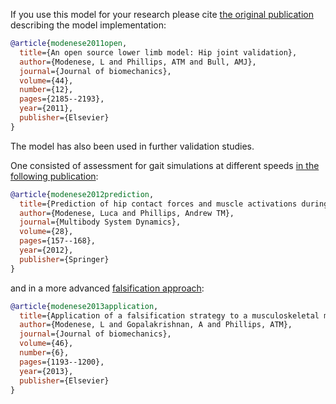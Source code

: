If you use this model for your research please cite [the original publication](https://doi.org/10.1016/j.jbiomech.2011.06.019) describing the model implementation:

```bibtex
@article{modenese2011open,
  title={An open source lower limb model: Hip joint validation},
  author={Modenese, L and Phillips, ATM and Bull, AMJ},
  journal={Journal of biomechanics},
  volume={44},
  number={12},
  pages={2185--2193},
  year={2011},
  publisher={Elsevier}
}
```

The model has also been used in further validation studies.

One consisted of assessment for gait simulations at different speeds [in the following publication](https://link.springer.com/article/10.1007/s11044-011-9274-7):

```bibtex
@article{modenese2012prediction,
  title={Prediction of hip contact forces and muscle activations during walking at different speeds},
  author={Modenese, Luca and Phillips, Andrew TM},
  journal={Multibody System Dynamics},
  volume={28},
  pages={157--168},
  year={2012},
  publisher={Springer}
}
```

and in a more advanced [falsification approach](https://doi.org/10.1016/j.jbiomech.2012.11.045):

```bibtex
@article{modenese2013application,
  title={Application of a falsification strategy to a musculoskeletal model of the lower limb and accuracy of the predicted hip contact force vector},
  author={Modenese, L and Gopalakrishnan, A and Phillips, ATM},
  journal={Journal of biomechanics},
  volume={46},
  number={6},
  pages={1193--1200},
  year={2013},
  publisher={Elsevier}
}
```
